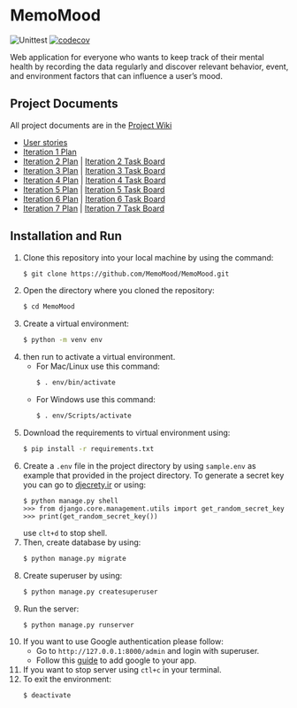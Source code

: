 # MemoMood

![Unittest](https://github.com/MemoMood/MemoMood/actions/workflows/test-python-app.yml/badge.svg)
[![codecov](https://codecov.io/gh/MemoMood/MemoMood/branch/ci/graph/badge.svg?token=VKCG86MQLC)](https://codecov.io/gh/MemoMood/MemoMood)

Web application for everyone who wants to keep track of their mental health by recording the data regularly and discover relevant behavior, event, and environment factors that can influence a user’s mood.

## Project Documents

All project documents are in the [Project Wiki](../../wiki/Home)

- [User stories](https://github.com/MemoMood/MemoMood/wiki/User-stories)
- [Iteration 1 Plan](https://github.com/MemoMood/MemoMood/wiki/Iteration-1-Plan)
- [Iteration 2 Plan](https://github.com/MemoMood/MemoMood/wiki/Iteration-2-Plan) | [Iteration 2 Task Board](https://github.com/orgs/MemoMood/projects/2/views/2)
- [Iteration 3 Plan](https://github.com/MemoMood/MemoMood/wiki/Iteration-3-Plan) | [Iteration 3 Task Board](https://github.com/orgs/MemoMood/projects/2/views/3)
- [Iteration 4 Plan](https://github.com/MemoMood/MemoMood/wiki/Iteration-4-Plan) | [Iteration 4 Task Board](https://github.com/orgs/MemoMood/projects/2/views/5)
- [Iteration 5 Plan](https://github.com/MemoMood/MemoMood/wiki/Iteration-5-Plan) | [Iteration 5 Task Board](https://github.com/orgs/MemoMood/projects/2/views/6)
- [Iteration 6 Plan](https://github.com/MemoMood/MemoMood/wiki/Iteration-6-Plan) | [Iteration 6 Task Board](https://github.com/orgs/MemoMood/projects/2/views/7)
- [Iteration 7 Plan](https://github.com/MemoMood/MemoMood/wiki/Iteration-7-Plan) | [Iteration 7 Task Board](https://github.com/orgs/MemoMood/projects/2/views/8)

## Installation and Run

1. Clone this repository into your local machine by using the command:
    ```sh
    $ git clone https://github.com/MemoMood/MemoMood.git
    ```
2. Open the directory where you cloned the repository:
    ```sh
    $ cd MemoMood
    ```
3. Create a virtual environment:
    ```sh
    $ python -m venv env
    ```
4. then run to activate a virtual environment.
    - For Mac/Linux use this command:
        ```sh
        $ . env/bin/activate  
        ```
    - For Windows use this command:
        ```sh
        $ . env/Scripts/activate
        ```
5. Download the requirements to virtual environment using:
    ```sh
    $ pip install -r requirements.txt
    ```
6. Create a ```.env``` file in the project directory by using ```sample.env``` as example that provided in the project directory. 
To generate a secret key you can go to [djecrety.ir](https://djecrety.ir/) or using:
    ```
    $ python manage.py shell
    >>> from django.core.management.utils import get_random_secret_key
    >>> print(get_random_secret_key())
    ```
    use ```clt+d``` to stop shell.
7. Then, create database by using:
    ```sh
    $ python manage.py migrate
    ```
9. Create superuser by using:
    ```sh
    $ python manage.py createsuperuser
    ```
8. Run the server:
    ```sh
    $ python manage.py runserver
    ```
10. If you want to use Google authentication please follow:
    - Go to ```http://127.0.0.1:8000/admin``` and login with superuser.
    - Follow this [guide](https://www.section.io/engineering-education/django-google-oauth/) to add google to your app.
11. If you want to stop server using ```ctl+c``` in your terminal.
12. To exit the environment:
    ```sh
    $ deactivate
    ```
    